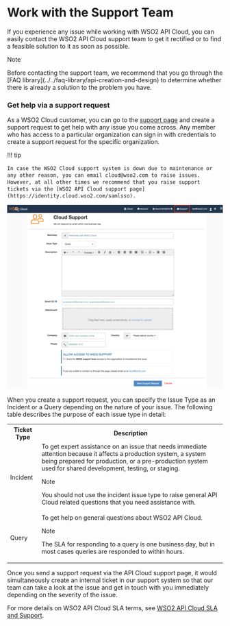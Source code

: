 # Work with the Support Team

If you experience any issue while working with WSO2 API Cloud, you can easily contact the WSO2 API Cloud support team to get it rectified or to find a feasible solution to it as soon as possible.

<html>
         <div class="admonition info">
         <p class="admonition-title">Note</p>
         <p>Before contacting the support team, we recommend that you go through the [FAQ library](../../faq-library/api-creation-and-design) to determine whether there is already a solution to the problem you have.</p>
         </div>
         </html>


### Get help via a support request 

As a WSO2 Cloud customer, you can go to the [support page](https://identity.cloud.wso2.com/samlsso) and create a support request to get help with any issue you come across. Any member who has access to a particular organization can sign in with credentials to create a support request for the specific organization.

!!! tip
    
    In case the WSO2 Cloud support system is down due to maintenance or any other reason, you can email cloud@wso2.com to raise issues. However, at all other times we recommend that you raise support tickets via the [WSO2 API Cloud support page](https://identity.cloud.wso2.com/samlsso).

![](../assets/img/get-support/contact-support.png)

When you create a support request, you can specify the Issue Type as an Incident or a Query depending on the nature of your issue. The following table describes the purpose of each issue type in detail:

<table>
<colgroup> <col/> <col/> <col/> </colgroup><tbody><tr><th colspan="2">Ticket Type</th><th >Description</th></tr><tr><td colspan="2" class="confluenceTd"> Incident</td><td colspan="1" class="confluenceTd"> To get expert assistance on an issue that needs immediate attention because it affects a production system, a system being prepared for production, or a pre-production system used for shared development, testing, or staging.<div class="admonition note">
         <p class="admonition-title">Note</p>
         <p>You should not use the incident issue type to raise general API Cloud related questions that you need assistance with.</p>
         </div></td></tr><tr><td colspan="2" class="confluenceTd"> Query</td><td colspan="1" class="confluenceTd">To get help on general questions about WSO2 API Cloud.
<div class="admonition note">
         <p class="admonition-title">Note</p>
         <p>The SLA for responding to a query is one business day, but in most cases queries are responded to within hours.</p>
         </div></td></tr></tbody></table>

Once you send a support request via the API Cloud support page, it would simultaneously create an internal ticket in our support system so that our team can take a look at the issue and get in touch with you immediately depending on the severity of the issue.

For more details on WSO2 API Cloud SLA terms, see [WSO2 API Cloud SLA and Support](https://wso2.com/api-management/cloud/#sla). 



